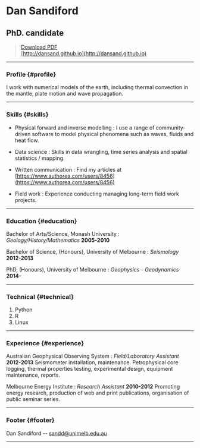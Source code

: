 # Dan Sandiford
## PhD. candidate

> [Download PDF](cv.pdf)  
> [http://dansand.github.io](http://dansand.github.io)

------

### Profile {#profile}

I work with numerical models of the earth, including thermal convection in the mantle, plate motion and wave propagation. 

------

### Skills {#skills}

* Physical forward and inverse modelling
  : I use a range of community-driven software to model physical phenomena such as waves, fluids and heat flow. 

* Data science
  : Skills in data wrangling, time series analysis and spatial statistics / mapping.

* Written communication
  : Find my articles at [https://www.authorea.com/users/8456](https://www.authorea.com/users/8456)

* Field work
  : Experience conducting managing long-term field work projects.
  
-------

### Education {#education}

Bachelor of Arts/Science, Monash University
: *Geology/History/Mathematics*
  __2005-2010__

Bachelor of Science, (Honours), University of Melbourne
: *Seismology*
  __2012-2013__

PhD, (Honours), University of Melbourne
: *Geophysics - Geodynamics*
  __2014-__

-------

### Technical {#technical}

1. Python 
1. R
1. Linux

------

### Experience {#experience}

Australian Geophysical Observing System
: *Field/Laboratory Assistant*
  __2012-2013__
Seismometer installation, maintenance. Petrophysical core logging, thermal properties testing, experimental design, equipment maintenance, reports.

Melbourne Energy Institute
: *Research Assistant*
  __2010-2012__
Promoting energy research, production of web and print publications, organisation of public seminar series.

------

### Footer {#footer}

Dan Sandiford -- [sandd@unimelb.edu.au](sandd@unimelb.edu.au)

------
